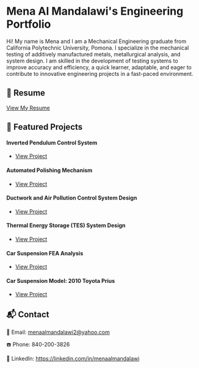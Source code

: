 # Mena Al Mandalawi's Engineering Portfolio

Hi! My name is Mena and I am a Mechanical Engineering graduate from California Polytechnic University, Pomona. I specialize in the mechanical testing of additively manufactured metals, metallurgical analysis, and system design. I am skilled in the development of testing systems to improve accuracy and efficiency, a quick learner, adaptable, and eager to contribute to innovative engineering projects in a fast-paced environment.

## 📄 Resume
[View My Resume](Resume02_01_2025.pdf)

## 📌 Featured Projects
#### Inverted Pendulum Control System
- [View Project](projects/AM-characterization-protocol/README.md)

#### Automated Polishing Mechanism
- [View Project](AutomatedPolishing.pdf)

#### Ductwork and Air Pollution Control System Design
- [View Project](projects/AM-characterization-protocol/README.md)

#### Thermal Energy Storage (TES) System Design
- [View Project](projects/AM-characterization-protocol/README.md)

#### Car Suspension FEA Analysis
- [View Project](projects/automated-polishing-tool/README.md)

#### Car Suspension Model: 2010 Toyota Prius
- [View Project](projects/AM-characterization-protocol/README.md)


## 📬 Contact
📧 Email: menaalmandalawi2@yahoo.com 

☎️ Phone: 840-200-3826

🔗 LinkedIn: https://linkedin.com/in/menaalmandalawi


<!--
**joshmadakor1/joshmadakor1** is a ✨ _special_ ✨ repository because its `README.md` (this file) appears on your GitHub profile.

Here are some ideas to get you started:

- 🔭 I’m currently working on ...
- 🌱 I’m currently learning ...
- 👯 I’m looking to collaborate on ...
- 🤔 I’m looking for help with ...
- 💬 Ask me about ...
- 📫 How to reach me: ...
- 😄 Pronouns: ...
- ⚡ Fun fact: ...
-->
